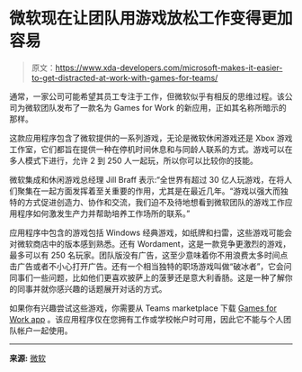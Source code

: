 # 微软现在让团队用游戏放松工作变得更加容易

> 原文：<https://www.xda-developers.com/microsoft-makes-it-easier-to-get-distracted-at-work-with-games-for-teams/>

通常，一家公司可能希望其员工专注于工作，但微软似乎有相反的思维过程。该公司为微软团队发布了一款名为 Games for Work 的新应用，正如其名称所暗示的那样。

这款应用程序包含了微软提供的一系列游戏，无论是微软休闲游戏还是 Xbox 游戏工作室，它们都旨在提供一种在停机时间休息和与同龄人联系的方式。游戏可以在多人模式下进行，允许 2 到 250 人一起玩，所以你可以比较你的技能。

微软集成和休闲游戏总经理 Jill Braff 表示:“全世界有超过 30 亿人玩游戏，在将人们聚集在一起方面发挥着至关重要的作用，尤其是在最近几年。“游戏以强大而独特的方式促进创造力、协作和交流，我们迫不及待地想看到微软团队的游戏工作应用程序如何激发生产力并帮助培养工作场所的联系。”

应用程序中包含的游戏包括 Windows 经典游戏，如纸牌和扫雷，这些游戏可能会对微软商店中的版本感到熟悉。还有 Wordament，这是一款竞争更激烈的游戏，最多可以有 250 名玩家。团队版没有广告，这至少意味着你不用浪费太多时间点击广告或者不小心打开广告。还有一个相当独特的职场游戏叫做“破冰者”，它会问同事们一些问题，比如他们更喜欢披萨上的菠萝还是意大利香肠。这是一种了解你的同事并就你感兴趣的话题展开对话的方式。

如果你有兴趣尝试这些游戏，你需要从 Teams marketplace 下载 [Games for Work app](https://teams.microsoft.com/l/app/db7832f4-7ead-41d4-ae33-a58096cf0c6d?source=app-details-dialog) 。该应用程序仅在您拥有工作或学校帐户时可用，因此它不能与个人团队帐户一起使用。

* * *

**来源:** [微软](https://www.microsoft.com/en-us/microsoft-365/blog/2022/11/16/build-connections-with-games-for-work-a-new-microsoft-teams-app)